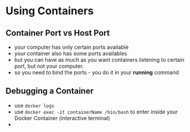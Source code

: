 # Using Containers
## Container Port vs Host Port
- your computer has only certain ports available
- your container also has some ports availables
- but you can have as much as you want containers listening to certain port, but not your computer.
- so you need to bind the ports - you do it in your <b>running</b> command
  
## Debugging a Container
- use <code>docker logs</code>
- use <code>docker exec -it containerName /bin/bash</code> to enter inside your Docker Container (interactive terminal)
- 
